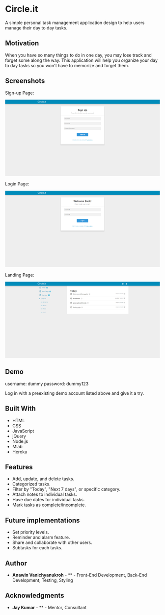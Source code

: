 # Circle.it

A simple personal task management application design to help users manage their day to day tasks.

## Motivation

When you have so many things to do in one day, you may lose track and forget some along the way. This application will help you organize your day to day tasks so you
won't have to memorize and forget them.

## Screenshots

Sign-up Page:

![sign-up page](screenshot/signUpPage.png)

Login Page:

![login page](screenshot/loginPage.png)

Landing Page:

![landing page](screenshot/landingPage.png)

## Demo

username: dummy
password: dummy123

Log in with a preexisting demo account listed above and give it a try.

## Built With

* HTML
* CSS
* JavaScript
* jQuery
* Node.js
* Mlab
* Heroku

## Features

* Add, update, and delete tasks.
* Categorized tasks.
* Filter by "Today", "Next 7 days", or specific category.
* Attach notes to individual tasks.
* Have due dates for individual tasks.
* Mark tasks as complete/incomplete.

## Future implementations

* Set priority levels.
* Reminder and alarm feature.
* Share and collaborate with other users.
* Subtasks for each tasks.

## Author

* **Anawin Vanichyanukroh** - ** - Front-End Development, Back-End Development, Testing, Styling

## Acknowledgments

* **Jay Kumar** - ** - Mentor, Consultant